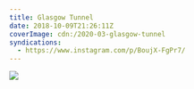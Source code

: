 ```yaml
---
title: Glasgow Tunnel
date: 2018-10-09T21:26:11Z
coverImage: cdn:/2020-03-glasgow-tunnel
syndications:
  - https://www.instagram.com/p/BoujX-FgPr7/
---
```


![](cdn:/2020-03-glasgow-tunnel?class=fw)
